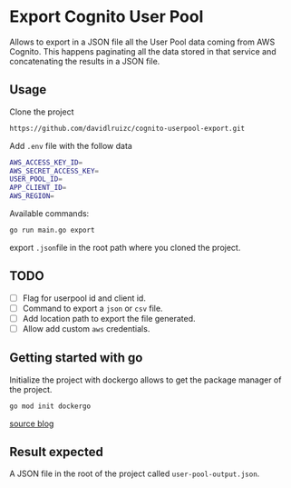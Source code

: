 # Export Cognito User Pool

Allows to export in a JSON file all the User Pool data coming from AWS Cognito. This happens paginating all the data stored in that service and concatenating the results in a JSON file.

## Usage

Clone the project

```sh
https://github.com/davidlruizc/cognito-userpool-export.git
```

Add `.env` file with the follow data

```sh
AWS_ACCESS_KEY_ID=
AWS_SECRET_ACCESS_KEY=
USER_POOL_ID=
APP_CLIENT_ID=
AWS_REGION=
```

Available commands:

```sh
go run main.go export
```

export `.json`file in the root path where you cloned the project.

## TODO

- [ ] Flag for userpool id and client id.
- [ ] Command to export a `json` or `csv` file.
- [ ] Add location path to export the file generated.
- [ ] Allow add custom `aws` credentials.

## Getting started with go

Initialize the project with dockergo allows to get the package manager of the project.

```sh
go mod init dockergo
```

[source blog](https://medium.com/@alemarcha/primera-aplicaci%C3%B3n-go-usando-docker-6b4618833073)

## Result expected

A JSON file in the root of the project called `user-pool-output.json`.
